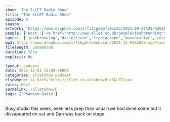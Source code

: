 ```yaml
---
show: 'The SLLET Radio Show'
title: "The SLLET Radio Show"
episode: 6
season: 
artwork: 'https://www.dropbox.com/s/fi1cge2efs8xx05/2021-09-27%20-%20SLLET%20radio%20square.png?raw=1'
people: ['Host':['<a href="http://www.sllet.co.uk/people/joshbrunning">Josh Brunning</a>', '<a href="http://www.sllet.co.uk/people/danjellicoe">Dan Jellicoe</a>'], 'Guests': ['<a href="http://www.sllet.co.uk/people/fredjackson">Fred Jackson</a>','<a href="http://www.sllet.co.uk/people/masoncarter">Mason Carter</a>','<a href="http://www.sllet.co.uk/people/rossgilmour">Ross Gilmour</a>','<a href="http://www.sllet.co.uk/people/alexanderwuytjens/">Alexander Wuytjens</a>','<a href="http://www.sllet.co.uk/people/zsomborszoke">Zsombor Szőke</a>']]
names:  ['joshbrunning','danjellicoe','fredjackson','masoncarter','rossgilmour','alexanderwuytjens','zsomborszoke']
mp3: https://www.dropbox.com/s/f1kg5l7ahubssnc/2021-12-01%2006.mp3?raw=1
filelength: 305998798
duration: 7634
explicit: No

layout: podcast
date: 2021-12-01 15:00 +0000
categories: slletshow podcast
elsewhere: <a href="http://sllet.co.uk/show/6">SLLET</a>
roles: Host
permalink: /slletshow/6
tags: ['Phantom Radio']
---
```


Busy studio this week, even less prep than usual (we had done some but it dissapeared on us) and Dan was back on stage.
